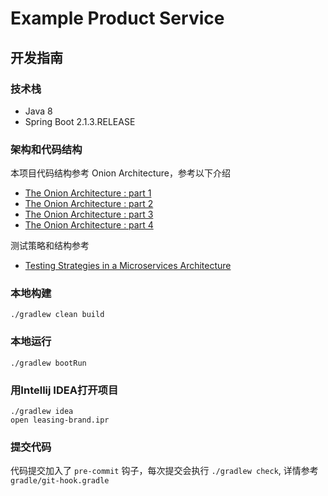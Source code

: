 # Example Product Service

## 开发指南

### 技术栈
- Java 8
- Spring Boot 2.1.3.RELEASE

### 架构和代码结构
本项目代码结构参考 Onion Architecture，参考以下介绍
* [The Onion Architecture : part 1](https://jeffreypalermo.com/2008/07/the-onion-architecture-part-1/)
* [The Onion Architecture : part 2](https://jeffreypalermo.com/2008/07/the-onion-architecture-part-2/)
* [The Onion Architecture : part 3](https://jeffreypalermo.com/2008/08/the-onion-architecture-part-3/)
* [The Onion Architecture : part 4](https://jeffreypalermo.com/2013/08/onion-architecture-part-4-after-four-years/)

测试策略和结构参考
* [Testing Strategies in a Microservices Architecture](https://martinfowler.com/articles/microservice-testing)
### 本地构建
```
./gradlew clean build
```

### 本地运行
```
./gradlew bootRun
```

### 用Intellij IDEA打开项目
```
./gradlew idea
open leasing-brand.ipr
```

### 提交代码
代码提交加入了 `pre-commit` 钩子，每次提交会执行 `./gradlew check`, 详情参考 `gradle/git-hook.gradle`
